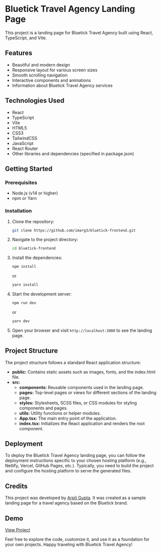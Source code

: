 # Bluetick Travel Agency Landing Page

This project is a landing page for Bluetick Travel Agency built using React, TypeScript, and Vite.

## Features

- Beautiful and modern design
- Responsive layout for various screen sizes
- Smooth scrolling navigation
- Interactive components and animations
- Information about Bluetick Travel Agency services

## Technologies Used

- React
- TypeScript
- Vite
- HTML5
- CSS3
- TailwindCSS
- JavaScript
- React Router
- Other libraries and dependencies (specified in package.json)

## Getting Started

### Prerequisites

- Node.js (v14 or higher)
- npm or Yarn

### Installation

1. Clone the repository:

   ```bash
   git clone https://github.com/imarg3/bluetick-frontend.git
   ```

2. Navigate to the project directory:

   ```bash
   cd bluetick-frontend
   ```

3. Install the dependencies:

   ```bash
   npm install
   ```

   or

   ```bash
   yarn install
   ```

4. Start the development server:

   ```bash
   npm run dev
   ```

   or

   ```bash
   yarn dev
   ```

5. Open your browser and visit `http://localhost:3000` to see the landing page.

## Project Structure

The project structure follows a standard React application structure:

- **public:** Contains static assets such as images, fonts, and the index.html file.
- **src:**
  - **components:** Reusable components used in the landing page.
  - **pages:** Top-level pages or views for different sections of the landing page.
  - **styles:** Stylesheets, SCSS files, or CSS modules for styling components and pages.
  - **utils:** Utility functions or helper modules.
  - **App.tsx:** The main entry point of the application.
  - **index.tsx:** Initializes the React application and renders the root component.

## Deployment

To deploy the Bluetick Travel Agency landing page, you can follow the deployment instructions specific to your chosen hosting platform (e.g., Netlify, Vercel, GitHub Pages, etc.). Typically, you need to build the project and configure the hosting platform to serve the generated files.

## Credits

This project was developed by [Arpit Gupta](https://github.com/imarg3). It was created as a sample landing page for a travel agency based on the Bluetick brand.

## Demo

[View Project](https://bluetick.com)

Feel free to explore the code, customize it, and use it as a foundation for your own projects. Happy traveling with Bluetick Travel Agency!